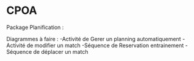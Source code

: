 # CPOA

Package Planification :

Diagrammes à faire :
    -Activité de Gerer un planning automatiquement
    -Activité de modifier un match
    -Séquence de Reservation entrainement
    -Séquence de déplacer un match
